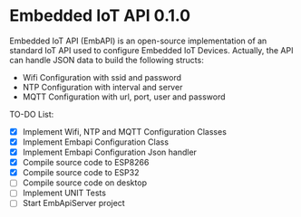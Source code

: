 Embedded IoT API 0.1.0
===

Embedded IoT API (EmbAPI) is an open-source implementation of an standard IoT API used to configure Embedded IoT Devices. Actually, the API can handle JSON data to build the following structs:
 
 - Wifi Configuration with ssid and password
 - NTP Configuration with interval and server
 - MQTT Configuration with url, port, user and password

 TO-DO List:

 - [X] Implement Wifi, NTP and MQTT Configuration Classes
 - [X] Implement Embapi Configuration Class
 - [X] Implement Embapi Configuration Json handler
 - [X] Compile source code to ESP8266
 - [X] Compile source code to ESP32
 - [ ] Compile source code on desktop
 - [ ] Implement UNIT Tests
 - [ ] Start EmbApiServer project
